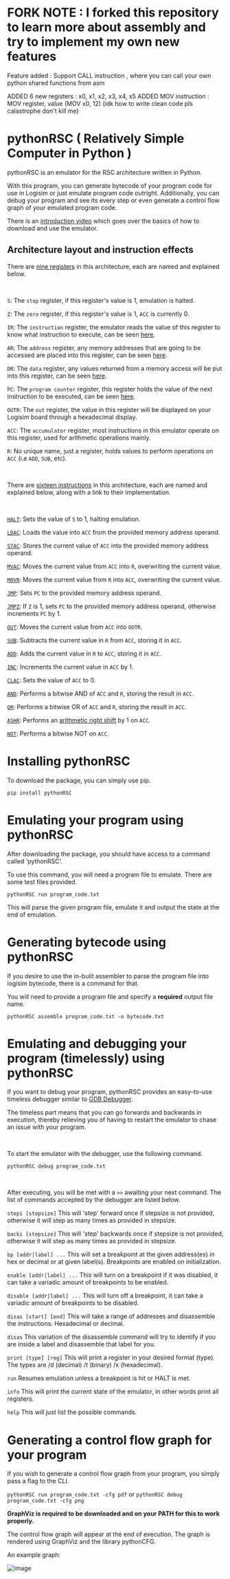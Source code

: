 # FORK NOTE : I forked this repository to learn more about assembly and try to implement my own new features
Feature added : Support CALL instruction , where you can call your own python shared functions from asm

ADDED 6 new registers : x0, x1, x2, x3, x4, x5
ADDED MOV instruction : MOV register, value (MOV x0, 12)
(idk how to write clean code pls calastrophe don't kill me)

# pythonRSC ( Relatively Simple Computer in Python )

pythonRSC is an emulator for the RSC architecture written in Python.


With this program, you can generate bytecode of your program code for use in Logisim or just emulate program code outright.
Additionally, you can debug your program and see its every step or even generate a control flow graph of your emulated program code.

There is an [introduction video](https://youtu.be/cA685cUVUHM) which goes over the basics of how to download and use the emulator.


## Architecture layout and instruction effects
There are [nine registers](https://github.com/Calastrophe/pythonRSC/blob/d76b2f449544e0a7d158a170583592e87b93894a/src/pythonRSC/classes.py#L23-L32) in this architecture, each are named and explained below.

<br />

`S`: The `stop` register, if this register's value is 1, emulation is halted.

`Z`: The `zero` register, if this register's value is 1, `ACC` is currently 0.

`IR`: The `instruction` register, the emulator reads the value of this register to know what instruction to execute, can be seen [here](https://github.com/Calastrophe/pythonRSC/blob/d76b2f449544e0a7d158a170583592e87b93894a/src/pythonRSC/emulator.py#L74).

`AR`: The `address` register, any memory addresses that are going to be accessed are placed into this register, can be seen [here](https://github.com/Calastrophe/pythonRSC/blob/d76b2f449544e0a7d158a170583592e87b93894a/src/pythonRSC/emulator.py#L70).

`DR`: The `data` register, any values returned from a memory access will be put into this register, can be seen [here](https://github.com/Calastrophe/pythonRSC/blob/d76b2f449544e0a7d158a170583592e87b93894a/src/pythonRSC/emulator.py#L70).

`PC`: The `program counter` register, this register holds the value of the next instruction to be executed, can be seen [here](https://github.com/Calastrophe/pythonRSC/blob/d76b2f449544e0a7d158a170583592e87b93894a/src/pythonRSC/emulator.py#L69).

`OUTR`: The `out` register, the value in this register will be displayed on your Logisim board through a hexadecimal display.

`ACC`: The `accumulator` register, most instructions in this emulator operate on this register, used for arithmetic operations mainly.

`R`: No unique name, just a register, holds values to perform operations on `ACC` (i.e `ADD`, `SUB`, etc).

<br />

There are [sixteen instructions](https://github.com/Calastrophe/pythonRSC/blob/d76b2f449544e0a7d158a170583592e87b93894a/src/pythonRSC/classes.py#L4-L20) in this architecture, each are named and explained below, along with a link to their implementation.

<br />

[`HALT`](https://github.com/Calastrophe/pythonRSC/blob/d76b2f449544e0a7d158a170583592e87b93894a/src/pythonRSC/emulator.py#L172-173): Sets the value of `S` to 1, halting emulation.

[`LDAC`](https://github.com/Calastrophe/pythonRSC/blob/d76b2f449544e0a7d158a170583592e87b93894a/src/pythonRSC/emulator.py#L165-L170): Loads the value into `ACC` from the provided memory address operand.

[`STAC`](https://github.com/Calastrophe/pythonRSC/blob/d76b2f449544e0a7d158a170583592e87b93894a/src/pythonRSC/emulator.py#L158-L163): Stores the current value of `ACC` into the provided memory address operand.

[`MVAC`](https://github.com/Calastrophe/pythonRSC/blob/d76b2f449544e0a7d158a170583592e87b93894a/src/pythonRSC/emulator.py#L155-L156): Moves the current value from `ACC` into `R`, overwriting the current value.

[`MOVR`](https://github.com/Calastrophe/pythonRSC/blob/d76b2f449544e0a7d158a170583592e87b93894a/src/pythonRSC/emulator.py#L152-L153): Moves the current value from `R` into `ACC`, overwriting the current value.

[`JMP`](https://github.com/Calastrophe/pythonRSC/blob/d76b2f449544e0a7d158a170583592e87b93894a/src/pythonRSC/emulator.py#L148-L150): Sets `PC` to the provided memory address operand.

[`JMPZ`](https://github.com/Calastrophe/pythonRSC/blob/d76b2f449544e0a7d158a170583592e87b93894a/src/pythonRSC/emulator.py#L141-L146): If `Z` is 1, sets `PC` to the provided memory address operand, otherwise increments `PC` by 1.

[`OUT`](https://github.com/Calastrophe/pythonRSC/blob/d76b2f449544e0a7d158a170583592e87b93894a/src/pythonRSC/emulator.py#L138-L139): Moves the current value from `ACC` into `OUTR`.

[`SUB`](https://github.com/Calastrophe/pythonRSC/blob/d76b2f449544e0a7d158a170583592e87b93894a/src/pythonRSC/emulator.py#L135-L136): Subtracts the current value in `R` from `ACC`, storing it in `ACC`.

[`ADD`](https://github.com/Calastrophe/pythonRSC/blob/d76b2f449544e0a7d158a170583592e87b93894a/src/pythonRSC/emulator.py#L132-L133): Adds the current value in `R` to `ACC`, storing it in `ACC`.

[`INC`](https://github.com/Calastrophe/pythonRSC/blob/d76b2f449544e0a7d158a170583592e87b93894a/src/pythonRSC/emulator.py#L129-L130): Increments the current value in `ACC` by 1.

[`CLAC`](https://github.com/Calastrophe/pythonRSC/blob/d76b2f449544e0a7d158a170583592e87b93894a/src/pythonRSC/emulator.py#L126-L127): Sets the value of `ACC` to 0.

[`AND`](https://github.com/Calastrophe/pythonRSC/blob/d76b2f449544e0a7d158a170583592e87b93894a/src/pythonRSC/emulator.py#L123-L124): Performs a bitwise AND of `ACC` and `R`, storing the result in `ACC`.

[`OR`](https://github.com/Calastrophe/pythonRSC/blob/d76b2f449544e0a7d158a170583592e87b93894a/src/pythonRSC/emulator.py#L120-L121): Performs a bitwise OR of `ACC` and `R`, storing the result in `ACC`.

[`ASHR`](https://github.com/Calastrophe/pythonRSC/blob/d76b2f449544e0a7d158a170583592e87b93894a/src/pythonRSC/emulator.py#L117-L118): Performs an [arithmetic right shift](https://open4tech.com/logical-vs-arithmetic-shift/) by 1 on `ACC`.

[`NOT`](https://github.com/Calastrophe/pythonRSC/blob/d76b2f449544e0a7d158a170583592e87b93894a/src/pythonRSC/emulator.py#L114-L115): Performs a bitwise NOT on `ACC`.



# Installing pythonRSC
To download the package, you can simply use pip.

``pip install pythonRSC``

# Emulating your program using pythonRSC
After downloading the package, you should have access to a command called 'pythonRSC'.

To use this command, you will need a program file to emulate. There are some test files provided.

``pythonRSC run program_code.txt``

This will parse the given program file, emulate it and output the state at the end of emulation.

# Generating bytecode using pythonRSC
If you desire to use the in-built assembler to parse the program file into logisim bytecode, there is a command for that.

You will need to provide a program file and specify a **required** output file name.

``pythonRSC assemble program_code.txt -o bytecode.txt``

# Emulating and debugging your program (timelessly) using pythonRSC
If you want to debug your program, pythonRSC provides an easy-to-use timeless debugger similar to [GDB Debugger](https://en.wikipedia.org/wiki/GNU_Debugger).

The timeless part means that you can go forwards and backwards in execution, thereby relieving you of having to restart the emulator to chase an issue with your program.

<br />

To start the emulator with the debugger, use the following command.

``pythonRSC debug program_code.txt``

<br />

After executing, you will be met with a ``>>`` awaiting your next command.
The list of commands accepted by the debugger are listed below.

``stepi [stepsize]`` This will 'step' forward once if stepsize is not provided, otherwise it will step as many times as provided in stepsize.

``backi [stepsize]`` This will 'step' backwards once if stepsize is not provided, otherwise it will step as many times as provided in stepsize.

``bp [addr|label] ...`` This will set a breakpoint at the given address(es) in hex or decimal or at given label(s). Breakpoints are enabled on initialization.

``enable [addr|label] ...`` This will turn on a breakpoint if it was disabled, it can take a variadic amount of breakpoints to be enabled.

``disable [addr|label] ...`` This will turn off a breakpoint, it can take a variadic amount of breakpoints to be disabled.

``disas [start] [end]`` This will take a range of addresses and disassemble the instructions. Hexadecimal or decimal.

``disas`` This variation of the disassemble command will try to identify if you are inside a label and disassemble that label for you.

``print [type] [reg]`` This will print a register in your desired format (type). The types are /d (decimal) /t (binary) /x (hexadecimal).

``run`` Resumes emulation unless a breakpoint is hit or HALT is met.

``info`` This will print the current state of the emulator, in other words print all registers.

``help`` This will just list the possible commands.

# Generating a control flow graph for your program
If you wish to generate a control flow graph from your program, you simply pass a flag to the CLI.

``pythonRSC run program_code.txt -cfg pdf`` or ``pythonRSC debug program_code.txt -cfg png``

**GraphViz is required to be downloaded and on your PATH for this to work properly.**

The control flow graph will appear at the end of execution. The graph is rendered using GraphViz and the library pythonCFG.

An example graph:

![image](https://user-images.githubusercontent.com/74928681/215967794-9511d4eb-d0f4-4e98-9bf0-9d4fd14ebd15.png)

